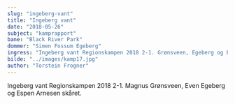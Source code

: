 ```yaml
---
slug: "ingeberg-vant"
title: "Ingeberg vant"
date: "2018-05-26"
subject: "kamprapport"
bane: "Black River Park"
dommer: "Simen Fossum Egeberg"
ingress: "Ingeberg vant Regionskampen 2018 2-1. Grønsveen, Egeberg og E. Arnesen skåret."
bilde: "../images/kamp17.jpg"
author: "Torstein Frogner"
---
```


Ingeberg vant Regionskampen 2018 2-1. Magnus Grønsveen, Even Egeberg og Espen Arnesen skåret.